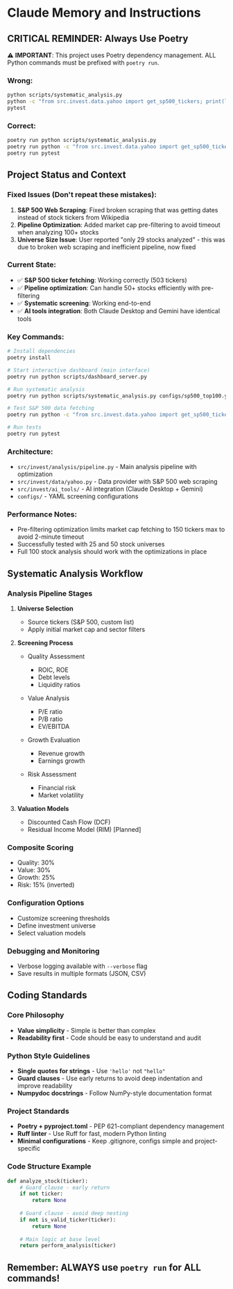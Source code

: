 # Claude Memory and Instructions

## CRITICAL REMINDER: Always Use Poetry

⚠️ **IMPORTANT**: This project uses Poetry dependency management. ALL Python commands must be prefixed with `poetry run`.

### Wrong:
```bash
python scripts/systematic_analysis.py
python -c "from src.invest.data.yahoo import get_sp500_tickers; print(len(get_sp500_tickers()))"
pytest
```

### Correct:
```bash
poetry run python scripts/systematic_analysis.py
poetry run python -c "from src.invest.data.yahoo import get_sp500_tickers; print(len(get_sp500_tickers()))"
poetry run pytest
```

## Project Status and Context

### Fixed Issues (Don't repeat these mistakes):
1. **S&P 500 Web Scraping**: Fixed broken scraping that was getting dates instead of stock tickers from Wikipedia
2. **Pipeline Optimization**: Added market cap pre-filtering to avoid timeout when analyzing 100+ stocks  
3. **Universe Size Issue**: User reported "only 29 stocks analyzed" - this was due to broken web scraping and inefficient pipeline, now fixed

### Current State:
- ✅ **S&P 500 ticker fetching**: Working correctly (503 tickers)
- ✅ **Pipeline optimization**: Can handle 50+ stocks efficiently with pre-filtering
- ✅ **Systematic screening**: Working end-to-end
- ✅ **AI tools integration**: Both Claude Desktop and Gemini have identical tools

### Key Commands:
```bash
# Install dependencies
poetry install

# Start interactive dashboard (main interface)
poetry run python scripts/dashboard_server.py

# Run systematic analysis
poetry run python scripts/systematic_analysis.py configs/sp500_top100.yaml --save-csv

# Test S&P 500 data fetching
poetry run python -c "from src.invest.data.yahoo import get_sp500_tickers; print(f'Found {len(get_sp500_tickers())} tickers')"

# Run tests  
poetry run pytest
```

### Architecture:
- `src/invest/analysis/pipeline.py` - Main analysis pipeline with optimization
- `src/invest/data/yahoo.py` - Data provider with S&P 500 web scraping
- `src/invest/ai_tools/` - AI integration (Claude Desktop + Gemini)
- `configs/` - YAML screening configurations

### Performance Notes:
- Pre-filtering optimization limits market cap fetching to 150 tickers max to avoid 2-minute timeout
- Successfully tested with 25 and 50 stock universes
- Full 100 stock analysis should work with the optimizations in place

## Systematic Analysis Workflow

### Analysis Pipeline Stages
1. **Universe Selection**
   - Source tickers (S&P 500, custom list)
   - Apply initial market cap and sector filters

2. **Screening Process**
   - Quality Assessment
     - ROIC, ROE
     - Debt levels
     - Liquidity ratios

   - Value Analysis
     - P/E ratio
     - P/B ratio
     - EV/EBITDA

   - Growth Evaluation
     - Revenue growth
     - Earnings growth

   - Risk Assessment
     - Financial risk
     - Market volatility

3. **Valuation Models**
   - Discounted Cash Flow (DCF)
   - Residual Income Model (RIM) [Planned]

### Composite Scoring
- Quality: 30%
- Value: 30%
- Growth: 25%
- Risk: 15% (inverted)

### Configuration Options
- Customize screening thresholds
- Define investment universe
- Select valuation models

### Debugging and Monitoring
- Verbose logging available with `--verbose` flag
- Save results in multiple formats (JSON, CSV)

## Coding Standards

### Core Philosophy
- **Value simplicity** - Simple is better than complex
- **Readability first** - Code should be easy to understand and audit

### Python Style Guidelines
- **Single quotes for strings** - Use `'hello'` not `"hello"`
- **Guard clauses** - Use early returns to avoid deep indentation and improve readability
- **Numpydoc docstrings** - Follow NumPy-style documentation format

### Project Standards
- **Poetry + pyproject.toml** - PEP 621-compliant dependency management
- **Ruff linter** - Use Ruff for fast, modern Python linting
- **Minimal configurations** - Keep .gitignore, configs simple and project-specific

### Code Structure Example
```python
def analyze_stock(ticker):
    # Guard clause - early return
    if not ticker:
        return None
    
    # Guard clause - avoid deep nesting
    if not is_valid_ticker(ticker):
        return None
    
    # Main logic at base level
    return perform_analysis(ticker)
```

## Remember: ALWAYS use `poetry run` for ALL commands!